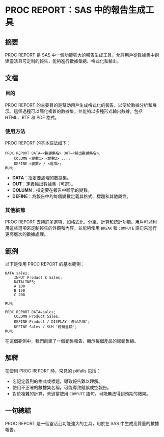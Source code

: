 <!--
Meta Description: # PROC REPORT：SAS 中的報告生成工具 ## 摘要 PROC REPORT 是 SAS 中一個功能強大的報告生成工具，允許用戶從數據集中創建靈活且可定制的報告，能夠進行數據彙總、格式化和輸出。 ## 文檔 ### 目的 PROC REPORT 的主要目的是幫助用戶生成格式化的報告，以便...
Meta Keywords: proc, report, sas, sales, data
-->

# PROC REPORT：SAS 中的報告生成工具

## 摘要
PROC REPORT 是 SAS 中一個功能強大的報告生成工具，允許用戶從數據集中創建靈活且可定制的報告，能夠進行數據彙總、格式化和輸出。

## 文檔
### 目的
PROC REPORT 的主要目的是幫助用戶生成格式化的報告，以便於數據分析和展示。這個過程可以簡化複雜的數據集，並能夠以多種形式輸出數據，包括 HTML、RTF 和 PDF 格式。

### 使用方法
PROC REPORT 的基本語法如下：

```sas
PROC REPORT DATA=<數據集名> OUT=<輸出數據集名>;
    COLUMN <變數1> <變數2> ...;
    DEFINE <變數> / <選項>;
RUN;
```

- **DATA**：指定要處理的數據集。
- **OUT**：定義輸出數據集（可選）。
- **COLUMN**：指定要在報告中顯示的變數。
- **DEFINE**：為報告中的每個變數定義其格式、標題和其他屬性。

### 其他細節
PROC REPORT 支持許多選項，如格式化、分組、計算和統計功能。用戶可以利用這些選項來定制報告的外觀和內容，並能夠使用 `BREAK` 和 `COMPUTE` 語句來進行更高層次的數據處理。

## 範例
以下是使用 PROC REPORT 的基本範例：

```sas
DATA sales;
    INPUT Product $ Sales;
    DATALINES;
    A 100
    B 150
    C 200
    ;
RUN;

PROC REPORT DATA=sales;
    COLUMN Product Sales;
    DEFINE Product / DISPLAY '產品名稱';
    DEFINE Sales / SUM '總銷售額';
RUN;
```

在這個範例中，我們創建了一個銷售報告，顯示每個產品的總銷售額。

## 解釋
在使用 PROC REPORT 時，常見的 pitfalls 包括：
- 忘記定義列的格式或標題，導致報告難以理解。
- 使用不正確的數據集名稱，可能導致錯誤或空報告。
- 對於複雜的計算，未適當使用 `COMPUTE` 語句，可能無法得到預期的結果。

## 一句總結
PROC REPORT 是一個靈活且功能強大的工具，用於在 SAS 中生成高質量的數據報告。